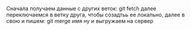 Сначала получаем данные с других веток: git fetch
далее переключаемся в ветку друга, чтобы созадтьь ее локально, далее в свою и пишем: git  merge имя
ну и выгружаем на сервер
